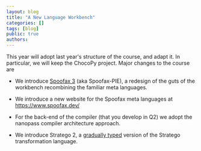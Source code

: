 ```yaml
---
layout: blog
title: "A New Language Workbench"
categories: []
tags: [blog]
public: true
authors:
---
```


This year will adopt last year's structure of the course, and adapt it.
In particular, we will keep the ChocoPy project.
Major changes to the course are

- We introduce [Spoofax 3](https://www.spoofax.dev/spoofax-pie/develop/) (aka Spoofax-PIE), a redesign of the guts of the workbench recombining the familiar meta languages.

- We introduce a new website for the Spoofax meta languages at <https://www.spoofax.dev/>

- For the back-end of the compiler (that you develop in Q2) we adopt the nanopass compiler architecture approach.

- We introduce Stratego 2, a [gradually typed](https://researchr.org/publication/SmitsV20) version of the Stratego transformation language.
